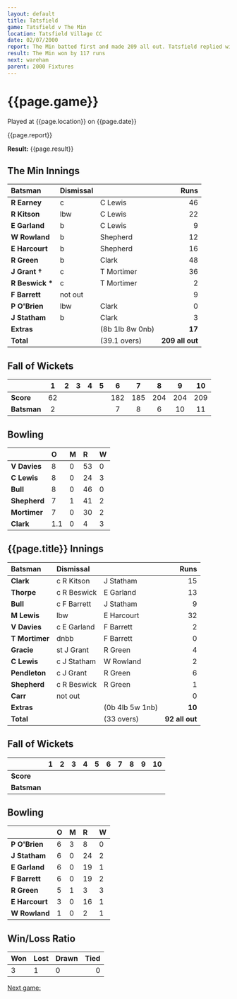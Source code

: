 ```yaml
---
layout: default
title: Tatsfield
game: Tatsfield v The Min
location: Tatsfield Village CC
date: 02/07/2000
report: The Min batted first and made 209 all out. Tatsfield replied with 92 all out
result: The Min won by 117 runs
next: wareham
parent: 2000 Fixtures
---
```


# {{page.game}}

Played at {{page.location}} on {{page.date}}

{{page.report}}

**Result:** {{page.result}}


## The Min Innings

| Batsman | Dismissal |  | Runs |
|:---|:---|---|---:|
| **R Earney** | c | C Lewis | 46 |
| **R Kitson** | lbw | C Lewis | 22 |
| **E Garland** | b | C Lewis | 9 |
| **W Rowland** | b | Shepherd | 12 |
| **E Harcourt** | b | Shepherd | 16 |
| **R Green** | b | Clark | 48 |
| **J Grant &#8224;** | c | T Mortimer | 36 |
| **R Beswick &#42;** | c | T Mortimer | 2 |
| **F Barrett** | not out |  | 9 |
| **P O'Brien** | lbw | Clark | 0 |
| **J Statham** | b | Clark | 3 |
| **Extras** | | (8b 1lb 8w 0nb) | **17** |
| **Total** | | (39.1 overs) | **209 all out** |

## Fall of Wickets

| | 1 | 2 | 3 | 4 | 5 | 6 | 7 | 8 | 9 | 10 |
|---|:---:|:---:|:---:|:---:|:---:|:---:|:---:|:---:|:---:|:---:|
| **Score** | 62 |  |  |  |  | 182 | 185 | 204 | 204 | 209 |
| **Batsman** | 2 |  |  |  |  | 7 | 8 | 6 | 10 | 11 |

## Bowling

| | O | M | R | W |
|---|:---|:---|:---|:---|
| **V Davies** | 8 | 0 | 53 | 0 |
| **C Lewis** | 8 | 0 | 24 | 3 |
| **Bull** | 8 | 0 | 46 | 0 |
| **Shepherd** | 7 | 1 | 41 | 2 |
| **Mortimer** | 7 | 0 | 30 | 2 |
| **Clark** | 1.1 | 0 | 4 | 3 |

## {{page.title}} Innings

| Batsman | Dismissal |  | Runs |
|:---|:---|---|---:|
| **Clark** | c R Kitson | J Statham | 15 |
| **Thorpe** | c R Beswick | E Garland | 13 |
| **Bull** | c F Barrett | J Statham | 9 |
| **M Lewis** | lbw | E Harcourt | 32 |
| **V Davies** | c E Garland | F Barrett | 2 |
| **T Mortimer** | dnbb | F Barrett | 0 |
| **Gracie** | st J Grant | R Green | 4 |
| **C Lewis** | c J Statham | W Rowland | 2 |
| **Pendleton** | c J Grant | R Green | 6 |
| **Shepherd** | c R Beswick | R Green | 1 |
| **Carr** | not out |  | 0 |
| **Extras** | | (0b 4lb 5w 1nb) | **10** |
| **Total** | | (33 overs) | **92 all out** |

## Fall of Wickets

| | 1 | 2 | 3 | 4 | 5 | 6 | 7 | 8 | 9 | 10 |
|---|:---:|:---:|:---:|:---:|:---:|:---:|:---:|:---:|:---:|:---:|
| **Score** |  |  |  |  |  |  |  |  |  |  |
| **Batsman** |  |  |  |  |  |  |  |  |  |  |

## Bowling

| | O | M | R | W |
|---|:---|:---|:---|:---|
| **P O'Brien** | 6 | 3 | 8 | 0 |
| **J Statham** | 6 | 0 | 24 | 2 |
| **E Garland** | 6 | 0 | 19 | 1 |
| **F Barrett** | 6 | 0 | 19 | 2 |
| **R Green** | 5 | 1 | 3 | 3 |
| **E Harcourt** | 3 | 0 | 16 | 1 |
| **W Rowland** | 1 | 0 | 2 | 1 |

## Win/Loss Ratio

| Won | Lost | Drawn | Tied |
|:---|:---|:---|---:|
| 3 | 1 | 0 | 0 |

[Next game:]({{page.next}})